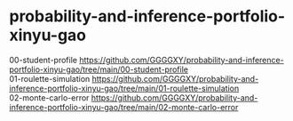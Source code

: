 # probability-and-inference-portfolio-xinyu-gao
00-student-profile  https://github.com/GGGGXY/probability-and-inference-portfolio-xinyu-gao/tree/main/00-student-profile \
01-roulette-simulation https://github.com/GGGGXY/probability-and-inference-portfolio-xinyu-gao/tree/main/01-roulette-simulation \
02-monte-carlo-error https://github.com/GGGGXY/probability-and-inference-portfolio-xinyu-gao/tree/main/02-monte-carlo-error 
